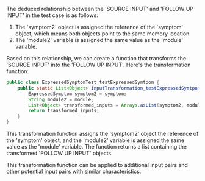 The deduced relationship between the 'SOURCE INPUT' and 'FOLLOW UP INPUT' in the test case is as follows:

1. The 'symptom2' object is assigned the reference of the 'symptom' object, which means both objects point to the same memory location.
2. The 'module2' variable is assigned the same value as the 'module' variable.

Based on this relationship, we can create a function that transforms the 'SOURCE INPUT' into the 'FOLLOW UP INPUT'. Here's the transformation function:

```java
public class ExpressedSymptomTest_testExpressedSymtpom {
    public static List<Object> inputTransformation_testExpressedSymtpom(ExpressedSymptom symptom, String module) {
        ExpressedSymptom symptom2 = symptom;
        String module2 = module;
        List<Object> transformed_inputs = Arrays.asList(symptom2, module2);
        return transformed_inputs;
    }
}
```

This transformation function assigns the 'symptom2' object the reference of the 'symptom' object, and the 'module2' variable is assigned the same value as the 'module' variable. The function returns a list containing the transformed 'FOLLOW UP INPUT' objects.

This transformation function can be applied to additional input pairs and other potential input pairs with similar characteristics.